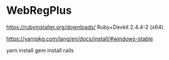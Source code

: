 # WebRegPlus

https://rubyinstaller.org/downloads/
Ruby+Devkit 2.4.4-2 (x64) 

https://yarnpkg.com/lang/en/docs/install/#windows-stable

yarn install
gem install rails